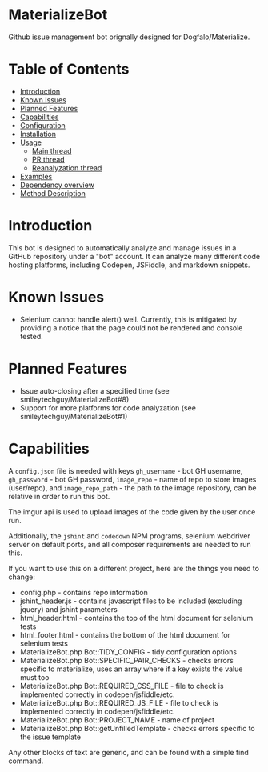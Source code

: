 # MaterializeBot

Github issue management bot orignally designed for Dogfalo/Materialize.

Table of Contents
===

* [Introduction](#introduction)
* [Known Issues](#known-issues)
* [Planned Features](#planned-features)
* [Capabilities](#capabilities)
* [Configuration](#configuration)
* [Installation](#installation)
* [Usage](#usage)
  * [Main thread](#main-thread)
  * [PR thread](#pr-thread)
  * [Reanalyzation thread](#reanalyzation-thread)
* [Examples](#examples)
* [Dependency overview](#dependencies)
* [Method Description](#method-description)

Introduction
===

This bot is designed to automatically analyze and manage issues in a GitHub repository under a "bot" account.  It can analyze many different code hosting platforms, including Codepen, JSFiddle, and markdown snippets.

Known Issues
===

* Selenium cannot handle alert() well.  Currently, this is mitigated by providing a notice that the page could not be rendered and console tested.

Planned Features
===

* Issue auto-closing after a specified time (see smileytechguy/MaterializeBot#8)
* Support for more platforms for code analyzation (see smileytechguy/MaterializeBot#1)

Capabilities
===



A `config.json` file is needed with keys `gh_username` - bot GH username, `gh_password` - bot GH password, `image_repo` - name of repo to store images (user/repo), and `image_repo_path` - the path to the image repository, can be relative in order to run this bot.

The imgur api is used to upload images of the code given by the user once run.

Additionally, the `jshint` and `codedown` NPM programs, selenium webdriver server on default ports, and all composer requirements are needed to run this.

If you want to use this on a different project, here are the things you need to change:

* config.php - contains repo information
* jshint_header.js - contains javascript files to be included (excluding jquery) and jshint parameters
* html_header.html - contains the top of the html document for selenium tests
* html_footer.html - contains the bottom of the html document for selenium tests
* MaterializeBot.php Bot::TIDY_CONFIG - tidy configuration options
* MaterializeBot.php Bot::SPECIFIC_PAIR_CHECKS - checks errors specific to materialize, uses an array where if a key exists the value must too
* MaterializeBot.php Bot::REQUIRED_CSS_FILE - file to check is implemented correctly in codepen/jsfiddle/etc.
* MaterializeBot.php Bot::REQUIRED_JS_FILE - file to check is implemented correctly in codepen/jsfiddle/etc.
* MaterializeBot.php Bot::PROJECT_NAME - name of project
* MaterializeBot.php Bot::getUnfilledTemplate - checks errors specific to the issue template

Any other blocks of text are generic, and can be found with a simple find command.
